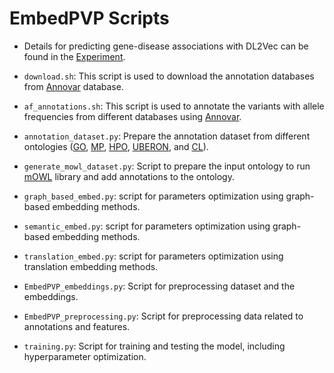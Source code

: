 # EmbedPVP Scripts

- Details for predicting gene-disease associations with DL2Vec can be found in the [Experiment](https://github.com/bio-ontology-research-group/DL2Vec/tree/master/Experiment).

- `download.sh`: This script is used to download the annotation databases from [Annovar](https://annovar.openbioinformatics.org/en/latest/) database.

- `af_annotations.sh`: This script is used to annotate the variants with allele frequencies from different databases using [Annovar](https://annovar.openbioinformatics.org/en/latest/).

- `annotation_dataset.py`: Prepare the annotation dataset from different ontologies ([GO](http://geneontology.org/docs/download-go-annotations/), [MP](http://www.informatics.jax.org/vocab/mp_ontology), [HPO](https://hpo.jax.org/app/download/annotation), [UBERON](https://www.ebi.ac.uk/ols/ontologies/uberon), and [CL](https://www.nature.com/articles/s41586-018-0590-4)).

- `generate_mowl_dataset.py`: Script to prepare the input ontology to run [mOWL](https://github.com/bio-ontology-research-group/mowl) library and add annotations to the ontology.

- `graph_based_embed.py`: script for parameters optimization using graph-based embedding methods.

- `semantic_embed.py`: script for parameters optimization using graph-based embedding methods.

- `translation_embed.py`: script for parameters optimization using translation embedding methods.

- `EmbedPVP_embeddings.py`: Script for preprocessing dataset and the embeddings.

- `EmbedPVP_preprocessing.py`: Script for preprocessing data related to annotations and features.

- `training.py`: Script for training and testing the model, including hyperparameter optimization.

